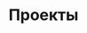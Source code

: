 ---
title: "Проекты"
description: "Воплощенные идеи, смелые проекты и эксперименты"
slug: "projects"
image: "projects.jpg"
style:
    background: "#ff7f50"
    color: "#fff"
---